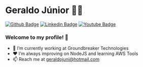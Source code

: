 # Geraldo Júnior 👨‍💻

[![Github Badge](https://img.shields.io/badge/-Github-000?style=flat-square&logo=Github&logoColor=white&link=https://github.com/gerjunior)](https://github.com/gerjunior) [![Linkedin Badge](https://img.shields.io/badge/-LinkedIn-blue?style=flat-square&logo=Linkedin&logoColor=white&link=https://www.linkedin.com/in/gerjunior/)](https://www.linkedin.com/in/gerjunior/) [![Youtube Badge](https://img.shields.io/youtube/views/1WVcZg9BWSM?label=Youtube&style=social)](https://www.youtube.com/watch?v=1WVcZg9BWSM)

### Welcome to my profile! 👋

- 👤 I’m currently working at Groundbreaker Technologies 
- ❤ I’m always improving on NodeJS and learning AWS Tools
- 📫 Reach me at geraldojuni@hotmail.com

